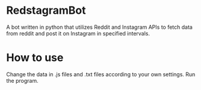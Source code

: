 # RedstagramBot
A bot written in python that utilizes Reddit and Instagram APIs to fetch data from reddit and post it on Instagram in specified intervals.

# How to use
Change the data in .js files and .txt files according to your own settings.
Run the program.
